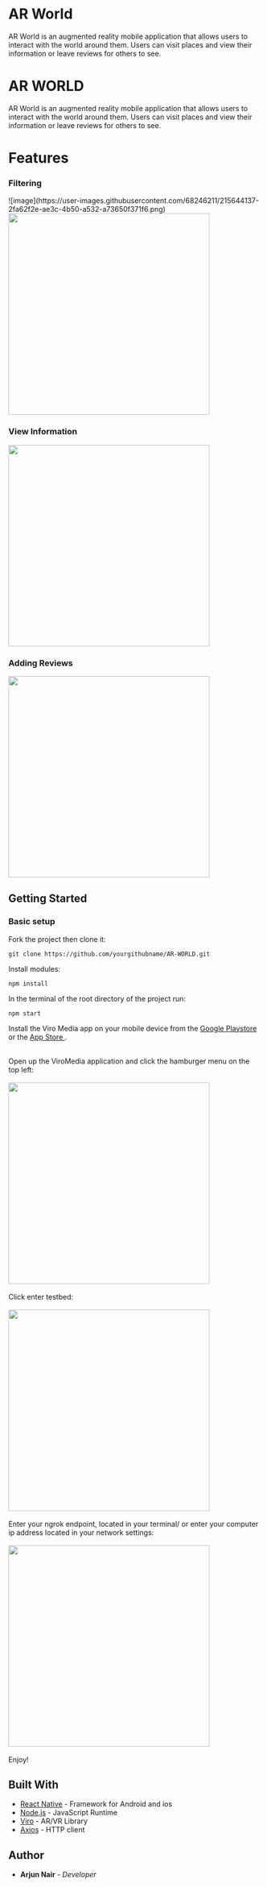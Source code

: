 # AR World
AR World is an augmented reality mobile application that allows users to interact with the world around them. Users can visit places and view their information or leave reviews for others to see.
<!-- # capstone

## Project Title - mARket

## Overview
## Create an application to place advertisements in the AR World.

## MVP
## Place a 2D image on a physical wall. Users will be able to
## request an advertisement image to be placed. The advertisement should be static.

## Stretch Goals
## Getting the advertisement on a specific building wall based on the user's
## address input.

## Technical Challenges
## Grabbing the Z-coordinates in the cartesian coordinate system and inputting it
## into our AR world. -->

# AR WORLD

AR World is an augmented reality mobile application that allows users to interact with the world around them. Users can visit places and view their information or leave reviews for others to see.

# Features

<h3>Filtering</h3>
![image](https://user-images.githubusercontent.com/68246211/215644137-2fa62f2e-ae3c-4b50-a532-a73650f371f6.png)
<img src='./js/res/filtering.png' width='400'>
<h3>View Information</h3>
<img src='./js/res/view.png' width='400'>
<h3>Adding Reviews</h3>
<img src='./js/res/addreview.png' width='400'>

## Getting Started

<h3>Basic setup</h3>
Fork the project then clone it:

```
git clone https://github.com/yourgithubname/AR-WORLD.git
```

Install modules:

```
npm install
```

In the terminal of the root directory of the project run:

```
npm start
```

Install the Viro Media app on your mobile device from the <a href="https://play.google.com/store/apps/details?id=com.viromedia.viromedia&hl=en_US"> Google Playstore </a> or the <a href="https://apps.apple.com/us/app/viro-media/id1163100576">App Store </a>. <br /><br/>

Open up the ViroMedia application and click the hamburger menu on the top left:
<br/>
<br/>
<img src="./js/res/ham.jpg" width="400" />
<br/>
<br/>
Click enter testbed:
<br/>
<br/>
<img src="./js/res/test.jpg" width="400" />
<br/>
<br/>
Enter your ngrok endpoint, located in your terminal/ or enter your computer ip address located in your network settings:
<br/>
<br/>
<img src="./js/res/grok.jpg" width="400" />
<br/>
<br/>
Enjoy!

## Built With

- [React Native](https://facebook.github.io/react-native/) - Framework for Android and ios
- [Node.js](https://nodejs.org/en/) - JavaScript Runtime
- [Viro](https://viromedia.com/) - AR/VR Library
- [Axios](https://www.npmjs.com/package/axios) - HTTP client

## Author

- **Arjun Nair** - _Developer_
